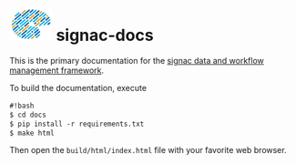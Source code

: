# <img src="https://raw.githubusercontent.com/glotzerlab/signac-docs/master/docs/source/images/palette-header.png" width="75" height="58"> signac-docs

This is the primary documentation for the [signac data and workflow management framework](https://signac.io).

To build the documentation, execute

```
#!bash
$ cd docs
$ pip install -r requirements.txt
$ make html
```

Then open the `build/html/index.html` file with your favorite web browser.
